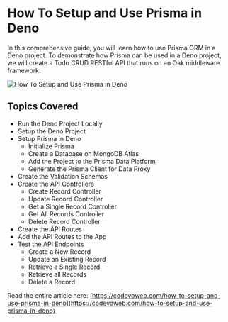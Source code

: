 # How To Setup and Use Prisma in Deno

In this comprehensive guide, you will learn how to use Prisma ORM in a Deno project. To demonstrate how Prisma can be used in a Deno project, we will create a Todo CRUD RESTful API that runs on an Oak middleware framework.

![How To Setup and Use Prisma in Deno](https://codevoweb.com/wp-content/uploads/2022/10/How-To-Setup-and-Use-Prisma-in-Deno.webp)

## Topics Covered

- Run the Deno Project Locally
- Setup the Deno Project
- Setup Prisma in Deno
    - Initialize Prisma
    - Create a Database on MongoDB Atlas
    - Add the Project to the Prisma Data Platform
    - Generate the Prisma Client for Data Proxy
- Create the Validation Schemas
- Create the API Controllers
    - Create Record Controller
    - Update Record Controller
    - Get a Single Record Controller
    - Get All Records Controller
    - Delete Record Controller
- Create the API Routes
- Add the API Routes to the App
- Test the API Endpoints
    - Create a New Record
    - Update an Existing Record
    - Retrieve a Single Record
    - Retrieve all Records
    - Delete a Record
    

Read the entire article here: [https://codevoweb.com/how-to-setup-and-use-prisma-in-deno](https://codevoweb.com/how-to-setup-and-use-prisma-in-deno)

